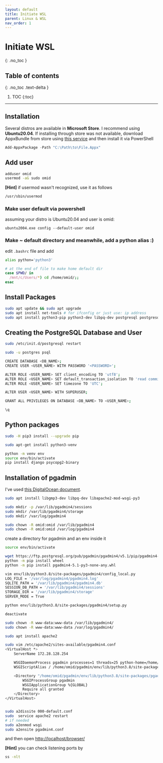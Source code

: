 ```yaml
---
layout: default
title: Initiate WSL
parent: Linux & WSL
nav_order: 1
---
```


# Initiate WSL
{: .no_toc }

## Table of contents
{: .no_toc .text-delta }

1. TOC
{:toc}

---

## Installation
Several distros are available in **Microsoft Store**. I recommend using **Ubuntu20.04**. If installing through store was not available,  download AppxBundle from store using 
[this service](https://store.rg-adguard.net/)
and then install it via PowerShell
```powershell
Add-AppxPackage -Path "C:\Path\to\File.Appx"
```

## Add user
```bash
adduser omid
usermod -aG sudo omid
```

**[Hint]** if usermod wasn't recognized, use it as follows
```bash
/usr/sbin/usermod
```

### Make user default via powershell
assuming your distro is Ubuntu20.04 and user is omid:
```pwershell
ubuntu2004.exe config --default-user omid
```

### Make ~ default directory and meanwhile, add a python alias :)
edit ```.bashrc``` file and add
```bash
alias python='python3'

# at the end of file to make home default dir
case $PWD/ in
  /mnt/c/Users/*) cd /home/omid/;;
esac
```

## Install Packages
```bash
sudo apt update && sudo apt upgrade
sudo apt install net-tools # for ifconfig or just use: ip address
sudo apt install python3-pip python3-dev libpq-dev postgresql postgresql-contrib nginx curl
```

## Creating the PostgreSQL Database and User
```bash
sudo /etc/init.d/postgresql restart

sudo -u postgres psql

CREATE DATABASE <DB_NAME>;
CREATE USER <USER_NAME> WITH PASSWORD '<PASSWORD>';

ALTER ROLE <USER_NAME> SET client_encoding TO 'utf8';
ALTER ROLE <USER_NAME> SET default_transaction_isolation TO 'read committed';
ALTER ROLE <USER_NAME> SET timezone TO 'UTC';

ALTER USER <USER_NAME> WITH SUPERUSER;

GRANT ALL PRIVILEGES ON DATABASE <DB_NAME> TO <USER_NAME>;

\q
```

## Python packages
```bash
sudo -H pip3 install --upgrade pip

sudo apt-get install python3-venv

python -m venv env
source env/bin/activate
pip install django psycopg2-binary
```

## Installation of pgadmin
I've used [this DigitalOcean document](https://www.digitalocean.com/community/tutorials/how-to-install-configure-pgadmin4-server-mode).

```bash
sudo apt install libgmp3-dev libpq-dev libapache2-mod-wsgi-py3

sudo mkdir -p /var/lib/pgadmin4/sessions
sudo mkdir /var/lib/pgadmin4/storage
sudo mkdir /var/log/pgadmin4

sudo chown -R omid:omid /var/lib/pgadmin4
sudo chown -R omid:omid /var/log/pgadmin4
```

create a directory for pgadmin and an env inside it

```bash
source env/bin/activate

wget https://ftp.postgresql.org/pub/pgadmin/pgadmin4/v5.1/pip/pgadmin4-5.1-py3-none-any.whl
python -m pip install wheel
python -m pip install pgadmin4-5.1-py3-none-any.whl

vim env/lib/python3.8/site-packages/pgadmin4/config_local.py
LOG_FILE = '/var/log/pgadmin4/pgadmin4.log'
SQLITE_PATH = '/var/lib/pgadmin4/pgadmin4.db'
SESSION_DB_PATH = '/var/lib/pgadmin4/sessions'
STORAGE_DIR = '/var/lib/pgadmin4/storage'
SERVER_MODE = True

python env/lib/python3.8/site-packages/pgadmin4/setup.py

deactivate

sudo chown -R www-data:www-data /var/lib/pgadmin4/
sudo chown -R www-data:www-data /var/log/pgadmin4/

sudo apt install apache2

sudo vim /etc/apache2/sites-available/pgadmin4.conf
<VirtualHost *>
    ServerName 172.28.128.254

    WSGIDaemonProcess pgadmin processes=1 threads=25 python-home=/home/omid/pgadmin/env
    WSGIScriptAlias / /home/omid/pgadmin/env/lib/python3.8/site-packages/pgadmin4/pgAdmin4.wsgi

    <Directory "/home/omid/pgadmin/env/lib/python3.8/site-packages/pgadmin4/">
        WSGIProcessGroup pgadmin
        WSGIApplicationGroup %{GLOBAL}
        Require all granted
    </Directory>
</VirtualHost>


sudo a2dissite 000-default.conf
sudo  service apache2 restart
# if needed
sudo a2enmod wsgi
sudo a2ensite pgadmin4.conf
```

and then open [http://localhost/browser/](http://localhost/browser/)

**[Hint]** you can check listening ports by
```bash
ss -nlt
```
